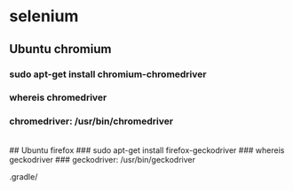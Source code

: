 # selenium
## Ubuntu chromium
### sudo apt-get install chromium-chromedriver
### whereis chromedriver
### chromedriver: /usr/bin/chromedriver
<br/>
## Ubuntu firefox
### sudo apt-get install firefox-geckodriver
### whereis geckodriver
### geckodriver: /usr/bin/geckodriver

.gradle/
